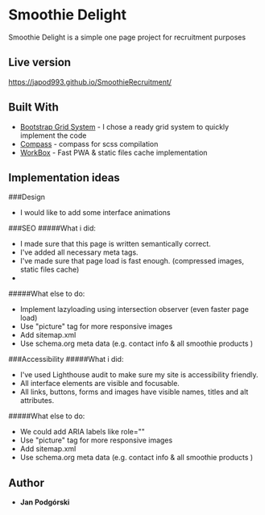 # Smoothie Delight

Smoothie Delight is a simple one page project for recruitment purposes

## Live version

https://japod993.github.io/SmoothieRecruitment/

## Built With

* [Bootstrap Grid System](https://getbootstrap.com/) - I chose a ready grid system to quickly implement the code
* [Compass](http://compass-style.org/) - compass for scss compilation
* [WorkBox](https://developers.google.com/web/tools/workbox/) - Fast PWA & static files cache implementation

## Implementation ideas

###Design
* I would like to add some interface animations

###SEO
#####What i did:
* I made sure that this page is written semantically correct.
* I've added all necessary meta tags.
* I've made sure that page load is fast enough. (compressed images, static files cache)
* 
#####What else to do:
* Implement lazyloading using intersection observer (even faster page load)
* Use "picture" tag for more responsive images
* Add sitemap.xml
* Use schema.org meta data (e.g. contact info & all smoothie products )

###Accessibility
#####What i did:
* I've used Lighthouse audit to make sure my site is accessibility friendly.
* All interface elements are visible and focusable.
* All links, buttons, forms and images have visible names, titles and alt attributes.

#####What else to do:
* We could add ARIA labels like role="" 
* Use "picture" tag for more responsive images
* Add sitemap.xml
* Use schema.org meta data (e.g. contact info & all smoothie products )

## Author

* **Jan Podgórski**